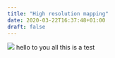 ```yaml
---
title: "High resolution mapping"
date: 2020-03-22T16:37:48+01:00
draft: false
---
```

![](hrm.jpg)
hello to you all this is a test
